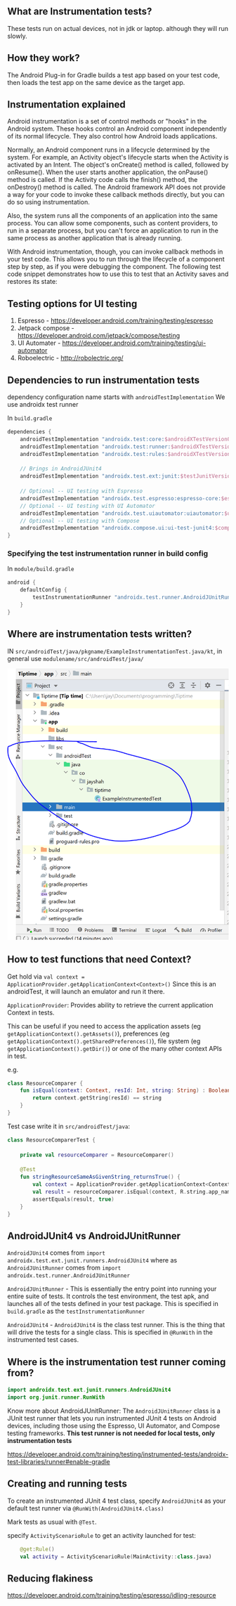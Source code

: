 
## What are Instrumentation tests?

These tests run on actual devices, not in jdk or laptop. although they will run slowly.

## How they work?

The Android Plug-in for Gradle builds a test app based on your test code, then loads the test app on the same device as the target app.

## Instrumentation explained

Android instrumentation is a set of control methods or "hooks" in the Android system. These hooks control an Android component independently of its normal lifecycle. They also control how Android loads applications.

Normally, an Android component runs in a lifecycle determined by the system. For example, an Activity object's lifecycle starts when the Activity is activated by an Intent. The object's onCreate() method is called, followed by onResume(). When the user starts another application, the onPause() method is called. If the Activity code calls the finish() method, the onDestroy() method is called. The Android framework API does not provide a way for your code to invoke these callback methods directly, but you can do so using instrumentation.

Also, the system runs all the components of an application into the same process. You can allow some components, such as content providers, to run in a separate process, but you can't force an application to run in the same process as another application that is already running.

With Android instrumentation, though, you can invoke callback methods in your test code. This allows you to run through the lifecycle of a component step by step, as if you were debugging the component. The following test code snippet demonstrates how to use this to test that an Activity saves and restores its state:



## Testing options for UI testing

1. Espresso - https://developer.android.com/training/testing/espresso
2. Jetpack compose - https://developer.android.com/jetpack/compose/testing
3. UI Automater - https://developer.android.com/training/testing/ui-automator
4. Roboelectric - http://robolectric.org/

## Dependencies to run instrumentation tests

dependency configuration name starts with `androidTestImplementation`
We use androidx test runner

In `build.gradle`
```groovy
dependencies {
    androidTestImplementation "androidx.test:core:$androidXTestVersion0"
    androidTestImplementation "androidx.test:runner:$androidXTestVersion"
    androidTestImplementation "androidx.test:rules:$androidXTestVersion"
    
    // Brings in AndroidJUnit4
    androidTestImplementation "androidx.test.ext:junit:$testJunitVersion"

    // Optional -- UI testing with Espresso
    androidTestImplementation "androidx.test.espresso:espresso-core:$espressoVersion"
    // Optional -- UI testing with UI Automator
    androidTestImplementation "androidx.test.uiautomator:uiautomator:$uiAutomatorVersion"
    // Optional -- UI testing with Compose
    androidTestImplementation "androidx.compose.ui:ui-test-junit4:$compose_version"
}
```

### Specifying the test instrumentation runner in build config

In `module/build.gradle`
```groovy
android {
    defaultConfig {
        testInstrumentationRunner "androidx.test.runner.AndroidJUnitRunner"
    }
}
```


## Where are instrumentation tests written?

IN `src/androidTest/java/pkgname/ExampleInstrumentationTest.java/kt`,
in general use `modulename/src/androidTest/java/`

![instrumentationcode](images/instrumentedtests.PNG)


## How to test functions that need Context?

Get hold via `val context = ApplicationProvider.getApplicationContext<Context>()`
Since this is an androidTest, it will launch an emulator and run it there.

`ApplicationProvider`: Provides ability to retrieve the current application Context in tests.

This can be useful if you need to access the application assets (eg `getApplicationContext().getAssets()`), preferences (eg `getApplicationContext().getSharedPreferences()`), file system (eg `getApplicationContext().getDir()`) or one of the many other context APIs in test.

e.g. 
```kotlin
class ResourceComparer {
    fun isEqual(context: Context, resId: Int, string: String) : Boolean {
        return context.getString(resId) == string
    }
}
```

Test case write it in `src/androidTest/java`:
```kotlin
class ResourceComparerTest {

    private val resourceComparer = ResourceComparer()

    @Test
    fun stringResourceSameAsGivenString_returnsTrue() {
        val context = ApplicationProvider.getApplicationContext<Context>() // Note this usage
        val result = resourceComparer.isEqual(context, R.string.app_name, "philiplacknertesting")
        assertEquals(result, true)
    }
}
```


## AndroidJUnit4 vs AndroidJUnitRunner

`AndroidJUnit4` comes from `import androidx.test.ext.junit.runners.AndroidJUnit4`
where as `AndroidJUnitRunner` comes from `import androidx.test.runner.AndroidJUnitRunner`

`AndroidJUnitRunner` - This is essentially the entry point into running your entire suite of tests. It controls the test environment, the test apk, and launches all of the tests defined in your test package. This is specified in `build.gradle` as the `testInstrumentationRunner`

`AndroidJUnit4` - `AndroidJUnit4` is the class test runner. This is the thing that will drive the tests for a single class. This is specified in `@RunWith` in the instrumented test cases.

## Where is the instrumentation test runner coming from?

```kt
import androidx.test.ext.junit.runners.AndroidJUnit4
import org.junit.runner.RunWith
```

Know more about AndroidJUnitRunner: The `AndroidJUnitRunner` class is a JUnit test runner that lets you run instrumented JUnit 4 tests on Android devices, including those using the Espresso, UI Automator, and Compose testing frameworks. **This test runner is not needed for local tests, only instrumentation tests**

https://developer.android.com/training/testing/instrumented-tests/androidx-test-libraries/runner#enable-gradle

## Creating and running tests

To create an instrumented JUnit 4 test class, specify `AndroidJUnit4` as your default test runner via `@RunWith(AndroidJUnit4.class)`

Mark tests as usual with `@Test`.

specify `ActivityScenarioRule` to get an activity launched for test:
```kt
    @get:Rule()
    val activity = ActivityScenarioRule(MainActivity::class.java)
```

## Reducing flakiness

https://developer.android.com/training/testing/espresso/idling-resource
